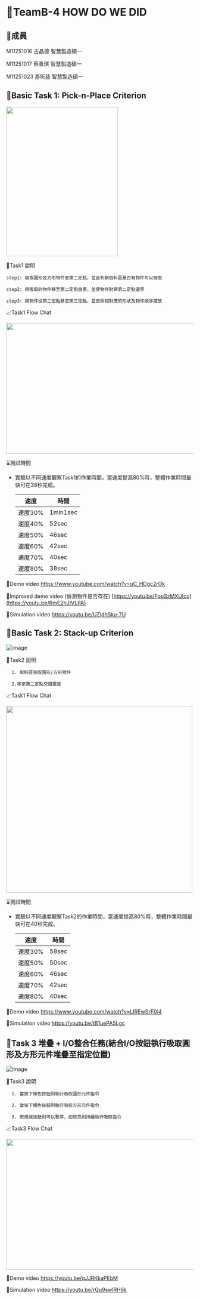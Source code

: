 # 👋TeamB-4 HOW DO WE DID
## 🙋成員
   M11251016 古晶德 智慧製造碩一
   
   M11251017 蔡善琪 智慧製造碩一
   
   M11251023 游昕慈 智慧製造碩一
   
## 🌱Basic Task 1: Pick-n-Place Criterion
<img src="https://github.com/Hsin-Tzu-YU/1121robot-b-4/blob/main/66A3C586-42F5-4057-883B-8D4C6D33A601.jpg" height="400px" width="300px" />

🐾Task1 說明    

    step1: 吸取圓形及方形物件至第二定點，並且判斷取料區是否有物件可以吸取
    
    step2: 將吸取的物件移至第二定點放置，並使物件對齊第二定點邊界
    
    step3: 將物件從第二定點移至第三定點，並依照相對應的形狀及物件順序擺放
    


  📈Task1 Flow Chat
  
<img src="https://github.com/Hsin-Tzu-YU/1121robot-b-4/blob/main/Task1.png" height="350px" width="800px">   
    
 ⌛測試時間
 - 實驗以不同速度觀察Task1的作業時間，當速度提高80%時，整體作業時間最快可在38秒完成。
       
   | 速度|時間|
   | --- |---|
   |速度30% |1min1sec|
   |速度40% |52sec|
   |速度50% |46sec|
   |速度60% |42sec|
   |速度70% |40sec|
   |速度80% |38sec|

   
  🎥Demo video
    https://www.youtube.com/watch?v=uC_HDgc2rOk
  
  🎥Improved demo video (偵測物件是否存在)
    [https://youtu.be/Fpp3zMXUIco](https://youtu.be/RmE2hJIVLPA)
  
  🎥Simulation video
    https://youtu.be/UZjdhSku-7U
    
## 🌱Basic Task 2: Stack-up Criterion
  ![image](https://github.com/Hsin-Tzu-YU/1121robot-b-4/blob/main/%E8%9E%A2%E5%B9%95%E6%93%B7%E5%8F%96%E7%95%AB%E9%9D%A2%202023-11-28%20133143.png)

   🐾Task2 說明   

      1. 取料區吸取圓形/方形物件
   
      2.移至第二定點交錯擺放

  📈Task1 Flow Chat
  
<img src="https://github.com/Hsin-Tzu-YU/1121robot-b-4/blob/main/Task2.png" height="500px" width="500px">   


  
   ⌛測試時間
   
   - 實驗以不同速度觀察Task2的作業時間，當速度提高80%時，整體作業時間最快可在40秒完成。
         
      | 速度 |時間|
      | --- |---|
      |速度30% | 58sec|
      |速度50% | 50sec|
      |速度60% | 46sec|
      |速度70% | 42sec|
      |速度80% | 40sec|
 
  🎥Demo video
    https://www.youtube.com/watch?v=LIREwSrFIX4
    
  🎥Simulation video
    https://youtu.be/tB1uePA5Lgc
        
## 🌱Task 3  堆疊 + I/O整合任務(結合I/O按鈕執行吸取圓形及方形元件堆疊至指定位置) 
![image](https://github.com/gujingde/gujingde/blob/main/%E8%9E%A2%E5%B9%95%E6%93%B7%E5%8F%96%E7%95%AB%E9%9D%A2%202023-11-28%20040012.png)

  🐾Task3 說明   
  
      1. 當按下綠色按鈕則執行吸取圓形元件指令
      
      2. 當按下橘色按鈕則執行吸取方形元件指令
      
      3. 若熄滅按鈕則可以暫停，如恆亮則持續執行吸取指令

  📈Task3 Flow Chat
  
   <img src="https://github.com/Hsin-Tzu-YU/1121robot-b-4/blob/main/Task3%E6%B5%81%E7%A8%8B%E5%9C%96.png" height="350px" width="550px" />     

  🎥Demo video
    https://youtu.be/qJJRKkaPEbM
    
  🎥Simulation video
    https://youtu.be/rQu9swlRH6k

